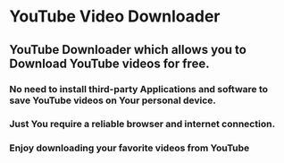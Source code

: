 # YouTube Video Downloader

## YouTube Downloader which allows you to Download YouTube videos for free. 

### No need to install third-party Applications and software to save YouTube videos on Your personal device.
### Just You require a reliable browser and internet connection. 
### Enjoy downloading your favorite videos from YouTube
